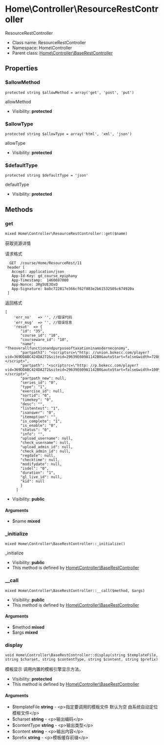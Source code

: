 Home\Controller\ResourceRestController
===============

ResourceRestController




* Class name: ResourceRestController
* Namespace: Home\Controller
* Parent class: [Home\Controller\BaseRestController](Home-Controller-BaseRestController.md)





Properties
----------


### $allowMethod

    protected string $allowMethod = array('get', 'post', 'put')

allowMethod



* Visibility: **protected**


### $allowType

    protected string $allowType = array('html', 'xml', 'json')

allowType



* Visibility: **protected**


### $defaultType

    protected string $defaultType = 'json'

defaultType



* Visibility: **protected**


Methods
-------


### get

    mixed Home\Controller\ResourceRestController::get($name)

获取资源详情

请求格式
```
  GET  /course/Home/ResourceRest/11
 header [
   Accept: application/json
   App-Id-Key: gd_course_epiphany
   App-Timestamp:  1460697000
   App-Nonce: 3Rg5UE3OxO
   App-Signature: babc722817e366cf62f883e2b61532505c674920a
 ]
```
返回格式
```
[
    'err_no'   => '', //错误代码
    'err_msg'  => '', //错误信息
    'resut'  => {
       "id": "35",
       "course_id": "10",
       "courseware_id": "18",
       "name": "Theoverallfunctionandpurposeoftaxationinamoderneconomy",
       "partpath3": "<scriptsrc=\"http: //union.bokecc.com/player?vid=369DDABC424DA272&siteid=29639E609A1142B0&autoStart=false&width=720&height=405&playerid=2025478528BA86BE&playertype=1\"type=\"text/javascript\"></script>",
       "partpath": "<scriptsrc=\"http: //p.bokecc.com/player?vid=369DDABC424DA272&siteid=29639E609A1142B0&autoStart=false&width=100%&height=100%&playerid=2025478528BA86BE&playertype=1\"type=\"text/javascript\"></script>",
       "partpath_new": null,
       "series_id": "0",
       "type": "1",
       "exercise_id": null,
       "sortid": "0",
       "timekey": "0",
       "desc": "",
       "listentest": "1",
       "isanswer": "0",
       "itemoption": "",
       "is_complete": "1",
       "is_enable": "0",
       "status": "0",
       "info": "",
       "upload_username": null,
       "check_username": null,
       "upload_admin_id": null,
       "check_admin_id": null,
       "regdate": null,
       "checktime": null,
       "modifydate": null,
       "isdel": "0",
       "duration": "1",
       "gl_live_id": null,
       "kid": null
       }
     ]
```

* Visibility: **public**


#### Arguments
* $name **mixed**



### _initialize

    mixed Home\Controller\BaseRestController::_initialize()

_initialize



* Visibility: **public**
* This method is defined by [Home\Controller\BaseRestController](Home-Controller-BaseRestController.md)




### __call

    mixed Home\Controller\BaseRestController::__call($method, $args)





* Visibility: **public**
* This method is defined by [Home\Controller\BaseRestController](Home-Controller-BaseRestController.md)


#### Arguments
* $method **mixed**
* $args **mixed**



### display

    void Home\Controller\BaseRestController::display(string $templateFile, string $charset, string $contentType, string $content, string $prefix)

模板显示 调用内置的模板引擎显示方法，



* Visibility: **protected**
* This method is defined by [Home\Controller\BaseRestController](Home-Controller-BaseRestController.md)


#### Arguments
* $templateFile **string** - &lt;p&gt;指定要调用的模板文件
默认为空 由系统自动定位模板文件&lt;/p&gt;
* $charset **string** - &lt;p&gt;输出编码&lt;/p&gt;
* $contentType **string** - &lt;p&gt;输出类型&lt;/p&gt;
* $content **string** - &lt;p&gt;输出内容&lt;/p&gt;
* $prefix **string** - &lt;p&gt;模板缓存前缀&lt;/p&gt;


